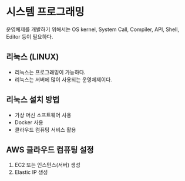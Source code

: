 # 시스템 프로그래밍

운영체제를 개발하기 위해서는 OS kernel, System Call, Compiler, API, Shell, Editor 등이 필요하다.

## 리눅스 (LINUX)

- 리눅스는 프로그래밍이 가능하다.
- 리눅스는 서버에 많이 사용되는 운영체제이다.

## 리눅스 설치 방법

- 가상 머신 소프트웨어 사용
- Docker 사용
- 클라우드 컴퓨팅 서비스 활용

## AWS 클라우드 컴퓨팅 설정

1. EC2 또는 인스턴스(서버) 생성
2. Elastic IP 생성
